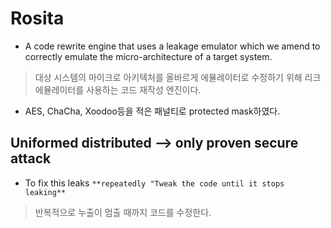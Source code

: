 # Rosita
* A code rewrite engine that uses a leakage emulator which we amend to correctly emulate the micro-architecture of a target system.
> 대상 시스템의 마이크로 아키텍처를 올바르게 에뮬레이터로 수정하기 위해 리크 에뮬레이터를 사용하는 코드 재작성 엔진이다.
* AES, ChaCha, Xoodoo등을 적은 패널티로 protected mask하였다. 
## Uniformed distributed --> only proven secure attack 
* To fix this leaks ``` **repeatedly "Tweak the code until it stops leaking** ```
> 반복적으로 누출이 멈출 때까지 코드를 수정한다.

